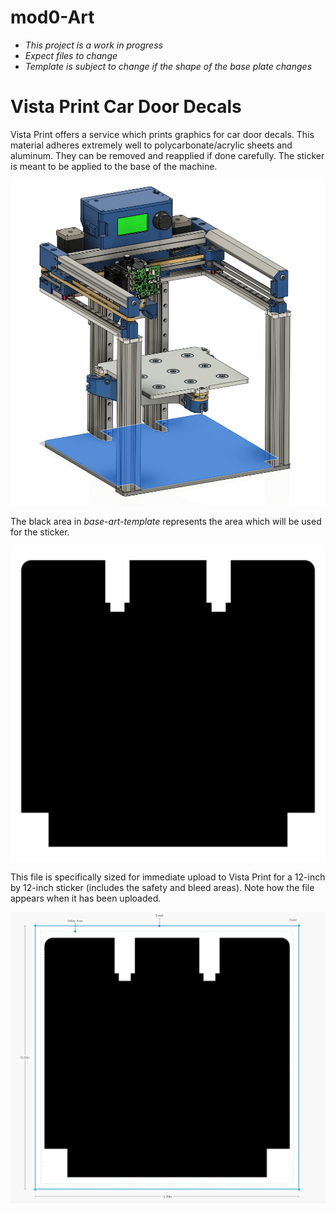 # mod0-Art

- *This project is a work in progress*
- *Expect files to change*
- *Template is subject to change if the shape of the base plate changes*

# Vista Print Car Door Decals

Vista Print offers a service which prints graphics for car door decals. This material adheres extremely well to polycarbonate/acrylic sheets and aluminum. They can be removed and reapplied if done carefully. The sticker is meant to be applied to the base of the machine.

![](base-art-placement.png)

The black area in *base-art-template* represents the area which will be used for the sticker. 

![](base-art-template-v1.png)

This file is specifically sized for immediate upload to Vista Print for a 12-inch by 12-inch sticker (includes the safety and bleed areas). Note how the file appears when it has been uploaded.

![](vistaprint-12inch-car-door-decal.png)
